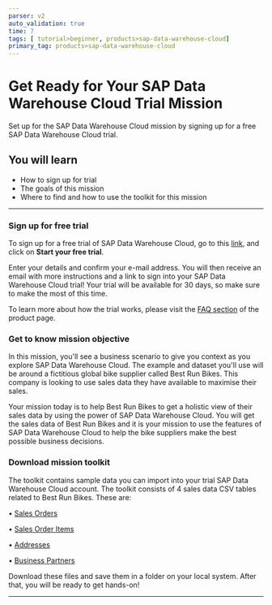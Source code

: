 ```yaml
---
parser: v2
auto_validation: true
time: 7
tags: [ tutorial>beginner, products>sap-data-warehouse-cloud]
primary_tag: products>sap-data-warehouse-cloud
---
```


# Get Ready for Your SAP Data Warehouse Cloud Trial Mission
<!-- description --> Set up for the SAP Data Warehouse Cloud mission by signing up for a free SAP Data Warehouse Cloud trial.

## You will learn
  - How to sign up for trial
  - The goals of this mission
  - Where to find and how to use the toolkit for this mission

---

### Sign up for free trial


To sign up for a free trial of SAP Data Warehouse Cloud, go to this [link](https://www.sap.com/products/data-warehouse-cloud/trial.html), and click on **Start your free trial**.

Enter your details and confirm your e-mail address. You will then receive an email with more instructions and a link to sign into your SAP Data Warehouse Cloud trial! Your trial will be available for 30 days, so make sure to make the most of this time.

To learn more about how the trial works, please visit the [FAQ section](https://www.sap.com/products/data-warehouse-cloud.html) of the product page.




### Get to know mission objective


In this mission, you'll see a business scenario to give you context as you explore SAP Data Warehouse Cloud. The example and dataset you'll use will be around a fictitious global bike supplier called Best Run Bikes. This company is looking to use sales data they have available to maximise their sales.

Your mission today is to help Best Run Bikes to get a holistic view of their sales data by using the power of SAP Data Warehouse Cloud. You will get the sales data of Best Run Bikes and it is your mission to use the features of SAP Data Warehouse Cloud to help the bike suppliers make the best possible business decisions.



### Download mission toolkit


The toolkit contains sample data you can import into your trial SAP Data Warehouse Cloud account. The toolkit consists of 4 sales data CSV tables related to Best Run Bikes. These are:

•	[Sales Orders](https://raw.githubusercontent.com/SAPDocuments/Tutorials/master/tutorials/data-warehouse-cloud-1-begin-trial/SalesOrders.csv)

•	[Sales Order Items](https://raw.githubusercontent.com/SAPDocuments/Tutorials/master/tutorials/data-warehouse-cloud-1-begin-trial/SalesOrderItems.csv)

•	[Addresses](https://raw.githubusercontent.com/SAPDocuments/Tutorials/master/tutorials/data-warehouse-cloud-1-begin-trial/Addresses.csv)

•	[Business Partners](https://raw.githubusercontent.com/SAPDocuments/Tutorials/master/tutorials/data-warehouse-cloud-1-begin-trial/BusinessPartners.csv)

Download these files and save them in a folder on your local system. After that, you will be ready to get hands-on!



---
